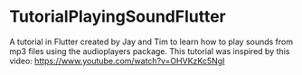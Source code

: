 # TutorialPlayingSoundFlutter

A tutorial in Flutter created by Jay and Tim to learn how to play sounds from mp3 files using the audioplayers package.
This tutorial was inspired by this video: https://www.youtube.com/watch?v=OHVKzKc5NgI 

